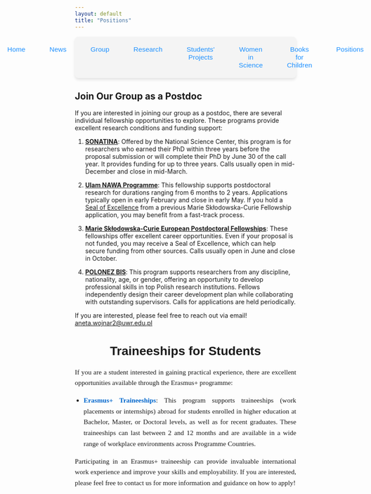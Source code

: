 ```yaml
---
layout: default
title: "Positions"
---
```



<nav style="background-color: #f4f4f4; padding: 10px; border-radius: 8px; box-shadow: 0 4px 6px rgba(0, 0, 0, 0.1);">
  <ul style="list-style: none; display: flex; justify-content: center; gap: 15px; padding: 0; margin: 0;">
    <li style="flex: 1; text-align: center;">
      <a href="{{ site.baseurl }}/" 
         style="text-decoration: none; color: #1e90ff; font-family: 'Arial', sans-serif; font-size: 1.1em; padding: 10px 20px; display: inline-block; border-radius: 6px; transition: background-color 0.3s;">
         Home
      </a>
    </li>
    <li style="flex: 1; text-align: center;">
      <a href="{{ site.baseurl }}/news/" 
         style="text-decoration: none; color: #1e90ff; font-family: 'Arial', sans-serif; font-size: 1.1em; padding: 10px 20px; display: inline-block; border-radius: 6px; transition: background-color 0.3s;">
         News
      </a>
    </li>
    <li style="flex: 1; text-align: center;">
      <a href="{{ site.baseurl }}/group/" 
         style="text-decoration: none; color: #1e90ff; font-family: 'Arial', sans-serif; font-size: 1.1em; padding: 10px 20px; display: inline-block; border-radius: 6px; transition: background-color 0.3s;">
         Group
      </a>
    </li>
    <li style="flex: 1; text-align: center;">
      <a href="{{ site.baseurl }}/research/" 
         style="text-decoration: none; color: #1e90ff; font-family: 'Arial', sans-serif; font-size: 1.1em; padding: 10px 20px; display: inline-block; border-radius: 6px; transition: background-color 0.3s;">
         Research
      </a>
    </li>
    <li style="flex: 1; text-align: center;">
      <a href="{{ site.baseurl }}/Students' projects/" 
         style="text-decoration: none; color: #1e90ff; font-family: 'Arial', sans-serif; font-size: 1.1em; padding: 10px 20px; display: inline-block; border-radius: 6px; transition: background-color 0.3s;">
         Students' Projects
      </a>
    </li>
    <li style="flex: 1; text-align: center;">
      <a href="{{ site.baseurl }}/women-in-science/" 
         style="text-decoration: none; color: #1e90ff; font-family: 'Arial', sans-serif; font-size: 1.1em; padding: 10px 20px; display: inline-block; border-radius: 6px; transition: background-color 0.3s;">
         Women in Science
      </a>
    </li>
    <li style="flex: 1; text-align: center;">
      <a href="{{ site.baseurl }}/books-for-children/" 
         style="text-decoration: none; color: #1e90ff; font-family: 'Arial', sans-serif; font-size: 1.1em; padding: 10px 20px; display: inline-block; border-radius: 6px; transition: background-color 0.3s;">
         Books for Children
      </a>
    </li>
    <li style="flex: 1; text-align: center;">
      <a href="{{ site.baseurl }}/positions/" 
         style="text-decoration: none; color: #1e90ff; font-family: 'Arial', sans-serif; font-size: 1.1em; padding: 10px 20px; display: inline-block; border-radius: 6px; transition: background-color 0.3s;">
         Positions
      </a>
    </li>
  </ul>
</nav>

## Join Our Group as a Postdoc

If you are interested in joining our group as a postdoc, there are several individual fellowship opportunities to explore. These programs provide excellent research conditions and funding support:

1. **[SONATINA](https://www.ncn.gov.pl/en/finansowanie-nauki/konkursy/typy/11)**: Offered by the National Science Center, this program is for researchers who earned their PhD within three years before the proposal submission or will complete their PhD by June 30 of the call year. It provides funding for up to three years. Calls usually open in mid-December and close in mid-March.

2. **[Ulam NAWA Programme](https://nawa.gov.pl/en/scientists/the-ulam-programme)**: This fellowship supports postdoctoral research for durations ranging from 6 months to 2 years. Applications typically open in early February and close in early May. If you hold a [Seal of Excellence](https://research-and-innovation.ec.europa.eu/funding/funding-opportunities/seal-excellence_en) from a previous Marie Skłodowska-Curie Fellowship application, you may benefit from a fast-track process.

3. **[Marie Skłodowska-Curie European Postdoctoral Fellowships](https://marie-sklodowska-curie-actions.ec.europa.eu/actions/postdoctoral-fellowships)**: These fellowships offer excellent career opportunities. Even if your proposal is not funded, you may receive a Seal of Excellence, which can help secure funding from other sources. Calls usually open in June and close in October.

4. **[POLONEZ BIS](https://polonezbis.eu/en/programme/)**: This program supports researchers from any discipline, nationality, age, or gender, offering an opportunity to develop professional skills in top Polish research institutions. Fellows independently design their career development plan while collaborating with outstanding supervisors. Calls for applications are held periodically.

If you are interested, please feel free to reach out via email! aneta.wojnar2@uwr.edu.pl



<h1 style="text-align: center; font-family: 'Arial', sans-serif; font-size: 2em; margin-bottom: 20px;">Traineeships for Students</h1>

<div style="font-family: 'Georgia', serif; font-size: 1.1em; line-height: 1.6; text-align: justify;">
  <p>If you are a student interested in gaining practical experience, there are excellent opportunities available through the Erasmus+ programme:</p>

  <ul style="list-style-type: disc; padding-left: 20px;">
    <li>
      <strong><a href="https://erasmus-plus.ec.europa.eu/opportunities/opportunities-for-individuals/students/traineeships-abroad-for-students" style="color: #0066cc; text-decoration: none;">Erasmus+ Traineeships</a></strong>: This program supports traineeships (work placements or internships) abroad for students enrolled in higher education at Bachelor, Master, or Doctoral levels, as well as for recent graduates. These traineeships can last between 2 and 12 months and are available in a wide range of workplace environments across Programme Countries.
    </li>
  </ul>

  <p>Participating in an Erasmus+ traineeship can provide invaluable international work experience and improve your skills and employability. If you are interested, please feel free to contact us for more information and guidance on how to apply!</p>
</div>















